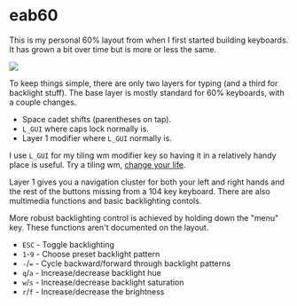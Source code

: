 # eab60

This is my personal 60% layout from when I first started building keyboards.
It has grown a bit over time but is more or less the same.

[![](https://i.imgur.com/PbkfkuJ.png)][layout]

To keep things simple, there are only two layers for typing (and a third for
backlight stuff).  The base layer is mostly standard for 60% keyboards, with a
couple changes.

 * Space cadet shifts (parentheses on tap).
 * `L_GUI` where caps lock normally is.
 * Layer 1 modifier where `L_GUI` normally is.

I use `L_GUI` for my tiling wm modifier key so having it in a relatively handy
place is useful.  Try a tiling wm, [change your life][i3].

Layer 1 gives you a navigation cluster for both your left and right hands and
the rest of the buttons missing from a 104 key keyboard.  There are also
multimedia functions and basic backlighting contols.

More robust backlighting control is achieved by holding down the "menu" key.
These functions aren't documented on the layout.

 * `ESC` - Toggle backlighting
 * `1`-`9` - Choose preset backlight pattern
 * `-`/`=` - Cycle backward/forward through backlight patterns
 * `q`/`a` - Increase/decrease backlight hue
 * `w`/`s` - Increase/decrease backlight saturation
 * `r`/`f` - Increase/decrease the brightness

[layout]: http://www.keyboard-layout-editor.com/#/gists/36be0e007ea984d8242c49a5ef8c5fc6
[i3]: https://i3wm.org/
